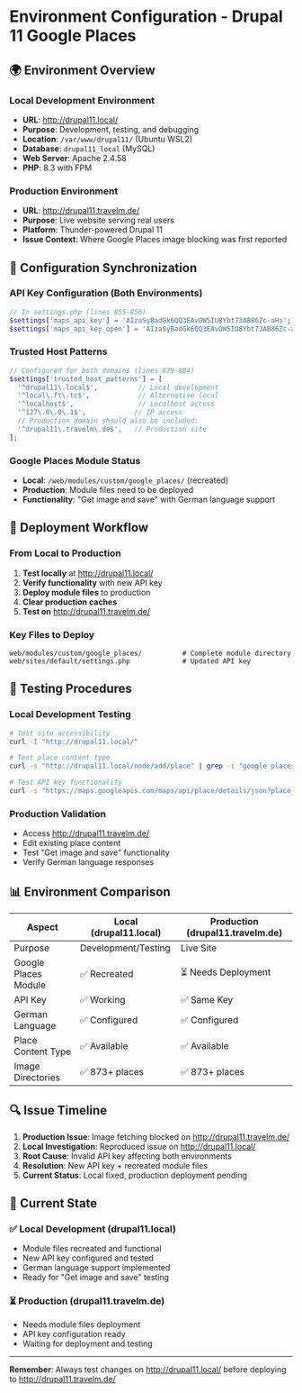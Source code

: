 # Environment Configuration - Drupal 11 Google Places

## 🌍 Environment Overview

### **Local Development Environment**
- **URL**: http://drupal11.local/
- **Purpose**: Development, testing, and debugging
- **Location**: `/var/www/drupal11/` (Ubuntu WSL2)
- **Database**: `drupal11_local` (MySQL)
- **Web Server**: Apache 2.4.58
- **PHP**: 8.3 with FPM

### **Production Environment**  
- **URL**: http://drupal11.travelm.de/
- **Purpose**: Live website serving real users
- **Platform**: Thunder-powered Drupal 11
- **Issue Context**: Where Google Places image blocking was first reported

## 🔧 Configuration Synchronization

### API Key Configuration (Both Environments)
```php
// In settings.php (lines 855-856)
$settings['maps_api_key'] = 'AIzaSyBadGk6QQ3EAvOW5IU8Ybt73AB86Zc-aHs';
$settings['maps_api_key_open'] = 'AIzaSyBadGk6QQ3EAvOW5IU8Ybt73AB86Zc-aHs';
```

### Trusted Host Patterns
```php
// Configured for both domains (lines 879-884)
$settings['trusted_host_patterns'] = [
  '^drupal11\.local$',          // Local development
  '^local\.ft\.tc$',            // Alternative local
  '^localhost$',                // Localhost access
  '^127\.0\.0\.1$',            // IP access
  // Production domain should also be included:
  '^drupal11\.travelm\.de$',   // Production site
];
```

### Google Places Module Status
- **Local**: `/web/modules/custom/google_places/` (recreated)
- **Production**: Module files need to be deployed
- **Functionality**: "Get image and save" with German language support

## 🚀 Deployment Workflow

### From Local to Production
1. **Test locally** at http://drupal11.local/
2. **Verify functionality** with new API key
3. **Deploy module files** to production
4. **Clear production caches**
5. **Test on** http://drupal11.travelm.de/

### Key Files to Deploy
```
web/modules/custom/google_places/          # Complete module directory
web/sites/default/settings.php             # Updated API key
```

## 🧪 Testing Procedures

### Local Development Testing
```bash
# Test site accessibility
curl -I "http://drupal11.local/"

# Test place content type
curl -s "http://drupal11.local/node/add/place" | grep -i "google places"

# Test API key functionality
curl -s "https://maps.googleapis.com/maps/api/place/details/json?place_id=ChIJ-8pgKuGOsUcRO6gVZxdzOus&fields=name&language=de&key=AIzaSyBadGk6QQ3EAvOW5IU8Ybt73AB86Zc-aHs"
```

### Production Validation
- Access http://drupal11.travelm.de/
- Edit existing place content
- Test "Get image and save" functionality
- Verify German language responses

## 📊 Environment Comparison

| Aspect | Local (drupal11.local) | Production (drupal11.travelm.de) |
|--------|------------------------|-----------------------------------|
| Purpose | Development/Testing | Live Site |
| Google Places Module | ✅ Recreated | ⏳ Needs Deployment |
| API Key | ✅ Working | ✅ Same Key |
| German Language | ✅ Configured | ✅ Configured |
| Place Content Type | ✅ Available | ✅ Available |
| Image Directories | ✅ 873+ places | ✅ 873+ places |

## 🔍 Issue Timeline

1. **Production Issue**: Image fetching blocked on http://drupal11.travelm.de/
2. **Local Investigation**: Reproduced issue on http://drupal11.local/
3. **Root Cause**: Invalid API key affecting both environments
4. **Resolution**: New API key + recreated module files
5. **Current Status**: Local fixed, production deployment pending

## 🎯 Current State

### ✅ Local Development (drupal11.local)
- Module files recreated and functional
- New API key configured and tested
- German language support implemented
- Ready for "Get image and save" testing

### ⏳ Production (drupal11.travelm.de)
- Needs module files deployment
- API key configuration ready
- Waiting for deployment and testing

---

**Remember**: Always test changes on http://drupal11.local/ before deploying to http://drupal11.travelm.de/
